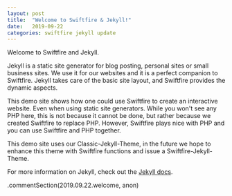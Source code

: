 ```yaml
---
layout: post
title:  "Welcome to Swiftfire & Jekyll!"
date:   2019-09-22
categories: swiftfire jekyll update
---
```

Welcome to Swiftfire and Jekyll.

Jekyll is a static site generator for blog posting, personal sites or small business sites. We use it for our websites and it is a perfect companion to Swiftfire. Jekyll takes care of the basic site layout, and Swiftfire provides the dynamic aspects.

This demo site shows how one could use Swiftfire to create an interactive website. Even when using static site generators. While you won't see any PHP here, this is not because it cannot be done, but rather because we created Swiftfire to replace PHP. However, Swiftfire plays nice with PHP and you can use Swiftfire and PHP together.

This demo site uses our Classic-Jekyll-Theme, in the future we hope to enhance this theme with Swiftfire functions and issue a Swiftfire-Jekyll-Theme.

For more information on Jekyll, check out the [Jekyll docs][jekyll-docs].

.commentSection(2019.09.22.welcome, anon)

[jekyll-docs]: https://jekyllrb.com/docs/home
